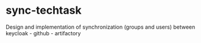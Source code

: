 # sync-techtask
Design and implementation of synchronization (groups and users) between keycloak - github - artifactory

